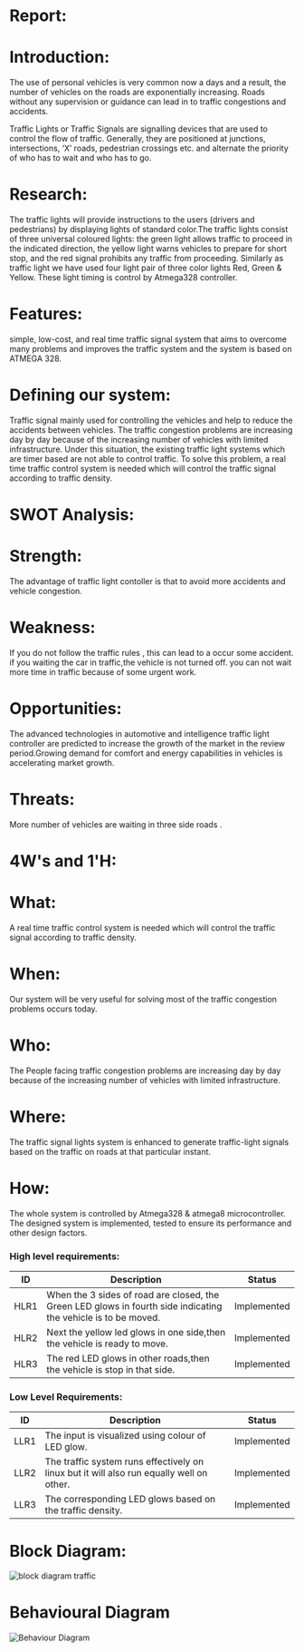# Report:
# Introduction:

The use of personal vehicles is very common now a days and a result, the number of vehicles on the roads are exponentially increasing. Roads without any supervision or guidance can lead in to traffic congestions and accidents.

Traffic Lights or Traffic Signals are signalling devices that are used to control the flow of traffic. Generally, they are positioned at junctions, intersections, ‘X’ roads, pedestrian crossings etc. and alternate the priority of who has to wait and who has to go.

# Research:
The traffic lights will provide instructions to the users (drivers and pedestrians) by displaying lights of standard color.The traffic lights consist of three universal coloured lights: the green light allows traffic to proceed in the indicated direction, the yellow light warns vehicles to prepare for short stop, and the red signal prohibits any traffic from proceeding. Similarly as traffic light we have used four light pair of three color lights Red, Green & Yellow. These light timing is control by Atmega328 controller.

# Features:
simple, low-cost, and real time traffic signal system that aims to overcome many problems and improves the traffic system and the system is based on ATMEGA 328.

# Defining our system:
Traffic signal mainly used for controlling the vehicles and help to reduce the accidents between vehicles. The traffic congestion problems are increasing day by day because of the increasing number of vehicles with limited infrastructure. Under this situation, the existing traffic light systems which are timer based are not able to control traffic. To solve this problem, a real time traffic control system is needed which will control the traffic signal according to traffic density.

# SWOT Analysis:

# Strength:
The advantage of traffic light contoller is that to avoid more accidents and vehicle congestion.

# Weakness:
If you do not follow the traffic rules , this can lead to a occur some accident. if you waiting the car in traffic,the vehicle is not turned off. you can not wait more time in traffic because of some urgent work.

# Opportunities:
The advanced technologies in automotive and intelligence traffic light controller are predicted to increase the growth of the market in the review period.Growing demand for comfort and energy capabilities in vehicles is accelerating market growth.

# Threats:
More number of vehicles are waiting in three side roads .

# 4W's and 1'H:

# What:
A real time traffic control system is needed which will control the traffic signal according to traffic density.

# When:
Our system will be very useful for solving most of the traffic congestion problems occurs today.

# Who:
The People facing traffic congestion problems are increasing day by day because of the increasing number of vehicles with limited infrastructure.

# Where:
The traffic signal lights system is enhanced to generate traffic-light signals based on the traffic on roads at that particular instant.

# How:
The whole system is controlled by Atmega328 & atmega8 microcontroller. The designed system is implemented, tested to ensure its performance and other design factors.

### High level requirements:
| ID | Description | Status |
| --- | ------ | --- |
| HLR1 | When the 3 sides of road are closed, the Green LED glows in fourth side indicating the vehicle is to be moved. | Implemented |
| HLR2 | Next the yellow led glows in one side,then the vehicle is ready to move. | Implemented |
| HLR3 | The red LED glows in other roads,then the vehicle is stop in that side. | Implemented |


### Low Level Requirements:
| ID | Description | Status |
| --- | ------ | --- |
| LLR1 | The input is visualized using colour of LED glow. | Implemented |
| LLR2 | The traffic system runs effectively on linux but it will also run equally well on other. | Implemented |
| LLR3 | The corresponding LED glows based on the traffic density. | Implemented |

# Block Diagram:
![block diagram traffic](https://user-images.githubusercontent.com/101325628/164387051-b4e7b52e-bf60-4b66-97e7-c48eebafcc12.JPG)

# Behavioural Diagram
![Behaviour Diagram](https://user-images.githubusercontent.com/101325628/164387902-32f675a1-81a5-4483-95a4-04663bd3b219.JPG)
